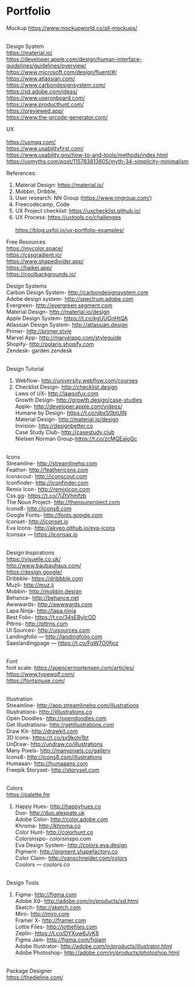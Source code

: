 # Portfolio

Mockup
https://www.mockupworld.co/all-mockups/ <br><br>

Design System<br>
https://material.io/<br>
https://developer.apple.com/design/human-interface-guidelines/guidelines/overview/<br>
https://www.microsoft.com/design/fluent/#/<br>
https://www.atlassian.com/<br>
https://www.carbondesignsystem.com/<br>
https://xd.adobe.com/ideas/<br>
https://www.useronboard.com/<br>
https://www.producthunt.com/<br>
https://previewed.app/<br>
https://www.the-qrcode-generator.com/<br>

UX<br><br>
https://uxmag.com/<br>
https://www.usabilityfirst.com/<br>
https://www.usability.gov/how-to-and-tools/methods/index.html<br>
https://uxmyths.com/post/115783813605/myth-34-simplicity-minimalism


References:
1. Material Design: https://material.io/
2. Mobbin, Dribble, 
3. User research: NN Group (https://www.nngroup.com/)
4. Freecodecamp, Code
5. UX Project checklist: https://uxchecklist.github.io/
6. UX Process: https://uxtools.co/challenges
<br><br>
https://blog.uxfol.io/ux-portfolio-examples/<br>

Free Resources<br>
https://mycolor.space/<br>
https://cssgradient.io/<br>
https://www.shapedivider.app/<br>
https://haikei.app/<br>
https://coolbackgrounds.io/<br>



Design Systems<br>
Carbon Design System- http://carbondesignsystem.com <br>
Adobe design system- http://spectrum.adobe.com <br>
Evergreen- http://evergreen.segment.com <br>
Material Design- http://material.io/design <br>
Apple Design System- https://t.co/kgUUGnHtQA <br>
Atlassian Design System- http://atlassian.design <br>
Primer- http://primer.style <br>
Marvel App- http://marvelapp.com/styleguide <br>
Shopify- http://polaris.shopify.com <br>
Zendesk- garden.zendesk <br><br>

Design Tutorial<br>
1. Webflow- http://university.webflow.com/courses <br>
2. Checklist Design- http://checklist.design <br>
Laws of UX- http://lawsofux.com <br>
Growth Design- http://growth.design/case-studies <br>
Apple- http://developer.apple.com/videos/ <br>
Humane by Design- https://t.co/qbxS0btUIN <br>
Material Design- http://material.io/design <br>
Invision- http://designbetter.co <br>
Case Study Club- http://casestudy.club <br>
Nielsen Norman Group-https://t.co/zcMQEaIoQc <br><br>

Icons<br>
Streamline- http://streamlinehq.com <br>
Feather- http://feathericons.com <br>
Iconscout- http://iconscout.com <br>
Iconfinder- http://iconfinder.com <br>
Remix Icon- http://remixicon.com <br>
Css.gg- https://t.co/7jZtVhmfzb <br>
The Noun Project- http://thenounproject.com <br>
Icons8- http://icons8.com <br>
Google Fonts- http://fonts.google.com <br>
Iconset- http://iconset.io <br>
Eva Icons- http://akveo.github.io/eva-icons <br>
Iconsax — https://iconsax.io <br><br>

Design Inspirations<br>
https://visuelle.co.uk/<br>
http://www.baubauhaus.com/<br>
https://design.google/<br>
Dribbble- https://dribbble.com <br>
Muzli- http://muz.li <br>
Mobbin- http://mobbin.design <br>
Behance- http://behance.net <br>
Awwwards- http://awwwards.com <br>
Lapa Ninja- http://lapa.ninja <br>
Best Folio- https://t.co/34sEByIcOD <br>
Pttrns- http://pttrns.com <br>
UI Sources- http://uisources.com <br>
Landingfolio — http://landingfolio.com <br>
Saaslandingpage — https://t.co/FqW7O0fjoz <br><br>

Font<br>
font scale: https://spencermortensen.com/articles/<br>
https://www.typewolf.com/<br>
https://fontsinuse.com/<br><br>


Illustration<br>
Streamline- http://app.streamlinehq.com/illustrations <br>
Illustrations- http://illlustrations.co <br>
Open Doodles- http://opendoodles.com <br>
Get Illustrations- http://getillustrations.com <br>
Draw Kit- http://drawkit.com <br>
3D Icons- https://t.co/sx9kohi1bt <br>
UnDraw- http://undraw.co/illustrations <br>
Many Pixels- http://manypixels.co/gallery <br>
Icons8- http://icons8.com/illustrations <br>
Humaaan- http://humaaans.com <br>
Freepik Storyset- http://storyset.com <br><br>

Colors<br>
https://palette.fm
1. Happy Hues- http://happyhues.co <br>
Duo- http://duo.alexpate.uk <br>
Adobe Color- http://color.adobe.com <br>
Khroma- http://khroma.co <br>
Color Hunt- http://colorhunt.co <br>
Colorsinspo- colorsinspo.com <br>
Eva Design System- http://colors.eva.design <br>
Pigment- http://pigment.shapefactory.co <br>
Color Claim- http://vanschneider.com/colors <br>
Coolors — coolors.co <br><br>

Design Tools<br>
1. Figma- http://figma.com <br>
Adobe Xd- http://adobe.com/in/products/xd.html <br>
Sketch- http://sketch.com <br>
Miro- http://miro.com <br>
Framer X- http://framer.com <br>
Lottie Files- http://lottiefiles.com <br>
Zeplin- https://t.co/DYXuw6JvK8 <br>
Figma Jam- http://figma.com/figjam <br>
Adobe Illustrator- http://adobe.com/in/products/illustrator.html <br>
Adobe Photoshop- http://adobe.com/in/products/photoshop.html <br><br>

Package Designer<br>
https://thedieline.com/
